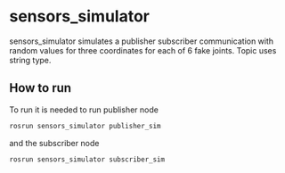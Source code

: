 # sensors_simulator
sensors_simulator simulates a publisher subscriber communication with random values for three coordinates for each of 6 fake joints. Topic uses string type.

## How to run
To run it is needed to run publisher node 
```bash
rosrun sensors_simulator publisher_sim
```
and the subscriber node
```bash
rosrun sensors_simulator subscriber_sim
```